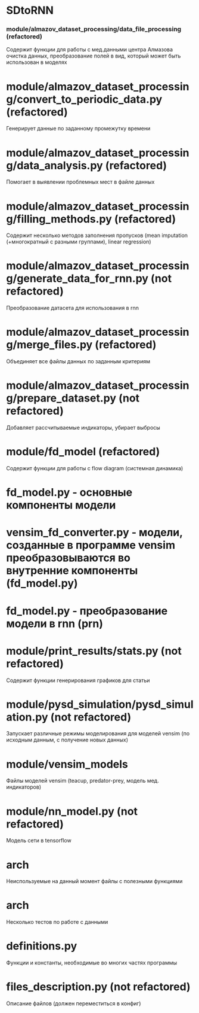 # SDtoRNN

### module/almazov_dataset_processing/data_file_processing (refactored)
Содержит функции для работы с мед.данными центра Алмазова очистка данных, преобразование полей в вид, который может быть использован в моделях

# module/almazov_dataset_processing/convert_to_periodic_data.py (refactored)
Генерирует данные по заданному промежутку времени

# module/almazov_dataset_processing/data_analysis.py (refactored)
Помогает в выявлении проблемных мест в файле данных

# module/almazov_dataset_processing/filling_methods.py (refactored)
Содержит несколько методов заполнения пропусков (mean imputation (+многократный с разными группами), linear regression)

# module/almazov_dataset_processing/generate_data_for_rnn.py (not refactored)
Преобразование датасета для использования в rnn

# module/almazov_dataset_processing/merge_files.py (refactored)
Объединяет все файлы данных по заданным критериям

# module/almazov_dataset_processing/prepare_dataset.py (not refactored)
Добавляет рассчитываемые индикаторы, убирает выбросы


# module/fd_model (refactored)
Содержит функции для работы с flow diagram (системная динамика)
# fd_model.py - основные компоненты модели
# vensim_fd_converter.py - модели, созданные в программе vensim преобразовываются во внутренние компоненты (fd_model.py)
# fd_model.py - преобразование модели в rnn (prn)

# module/print_results/stats.py (not refactored)
Содержит функции генерирования графиков для статьи

# module/pysd_simulation/pysd_simulation.py (not refactored)
Запускает различные режимы моделирования для моделей vensim (по исходным данным, с получение новых данных)

# module/vensim_models
Файлы моделей vensim (teacup, predator-prey, модель мед. индикаторов)

# module/nn_model.py (not refactored)
Модель сети в tensorflow

# arch
Неиспользуемые на данный момент файлы с полезными функциями

# arch
Несколько тестов по работе с данными

# definitions.py
Функции и константы, необходимые во многих частях программы

# files_description.py (not refactored)
Описание файлов (должен переместиться в конфиг)
